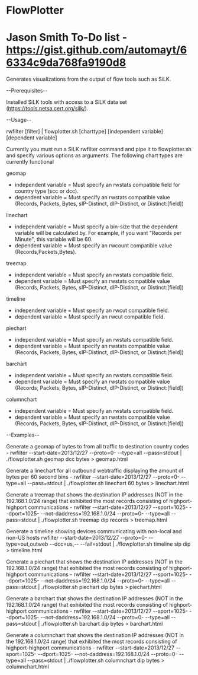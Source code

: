 FlowPlotter
===========
Jason Smith
To-Do list - https://gist.github.com/automayt/66334c9da768fa9190d8
===========

Generates visualizations from the output of flow tools such as SiLK.

--Prerequisites--

Installed SiLK tools with access to a SiLK data set (https://tools.netsa.cert.org/silk/).

--Usage--

rwfilter [filter] | flowplotter.sh [charttype] [independent variable] [dependent variable]

Currently you must run a SiLK rwfilter command and pipe it to flowplotter.sh and specify various options as arguments.
The following chart types are currently functional

geomap
- independent variable = Must specify an rwstats compatible field for country type (scc or dcc).
- dependent variable = Must specify an rwstats compatible value (Records, Packets, Bytes, sIP-Distinct, dIP-Distinct, or Distinct:[field])

linechart
- independent variable = Must specify a bin-size that the dependent variable will be calculated by. For example, if you want "Records per Minute", this variable will be 60.
- dependent variable = Must specify an rwcount compatible value (Records,Packets,Bytes).

treemap
- independent variable = Must specify an rwstats compatible field.
- dependent variable = Must specify an rwstats compatible value (Records, Packets, Bytes, sIP-Distinct, dIP-Distinct, or Distinct:[field])

timeline
- independent variable = Must specify an rwcut compatible field.
- dependent variable = Must specify an rwcut compatible field.

piechart
- independent variable = Must specify an rwstats compatible field.
- dependent variable = Must specify an rwstats compatible value (Records, Packets, Bytes, sIP-Distinct, dIP-Distinct, or Distinct:[field])

barchart
- independent variable = Must specify an rwstats compatible field.
- dependent variable = Must specify an rwstats compatible value (Records, Packets, Bytes, sIP-Distinct, dIP-Distinct, or Distinct:[field])

columnchart
- independent variable = Must specify an rwstats compatible field.
- dependent variable = Must specify an rwstats compatible value (Records, Packets, Bytes, sIP-Distinct, dIP-Distinct, or Distinct:[field])

--Examples--

Generate a geomap of bytes to from all traffic to destination country codes - 
rwfilter --start-date=2013/12/27 --proto=0- --type=all --pass=stdout | ./flowplotter.sh geomap dcc bytes > geomap.html

Generate a linechart for all outbound webtraffic displaying the amount of bytes per 60 second bins - 
rwfilter --start-date=2013/12/27 --proto=0- --type=all --pass=stdout | ./flowplotter.sh linechart 60 bytes > linechart.html

Generate a treemap that shows the destination IP addresses (NOT in the 192.168.1.0/24 range) that exhibited the most records consisting of highport-highport communications - 
rwfilter --start-date=2013/12/27 --sport=1025- --dport=1025- --not-daddress=192.168.1.0/24 --proto=0- --type=all --pass=stdout | ./flowplotter.sh treemap dip records > treemap.html

Generate a timeline showing devices communicating with non-local and non-US hosts
rwfilter --start-date=2013/12/27 --proto=0- --type=out,outweb --dcc=us,-- --fail=stdout | ./flowplotter.sh timeline sip dip > timeline.html

Generate a piechart that shows the destination IP addresses (NOT in the 192.168.1.0/24 range) that exhibited the most records consisting of highport-highport communications -
rwfilter --start-date=2013/12/27 --sport=1025- --dport=1025- --not-daddress=192.168.1.0/24 --proto=0- --type=all --pass=stdout | ./flowplotter.sh piechart dip bytes > piechart.html

Generate a barchart that shows the destination IP addresses (NOT in the 192.168.1.0/24 range) that exhibited the most records consisting of highport-highport communications -
rwfilter --start-date=2013/12/27 --sport=1025- --dport=1025- --not-daddress=192.168.1.0/24 --proto=0- --type=all --pass=stdout | ./flowplotter.sh barchart dip bytes > barchart.html

Generate a columnchart that shows the destination IP addresses (NOT in the 192.168.1.0/24 range) that exhibited the most records consisting of highport-highport communications -
rwfilter --start-date=2013/12/27 --sport=1025- --dport=1025- --not-daddress=192.168.1.0/24 --proto=0- --type=all --pass=stdout | ./flowplotter.sh columnchart dip bytes > columnchart.html
